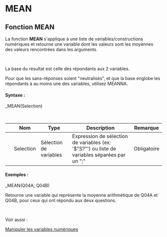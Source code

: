 # MEAN

## Fonction MEAN

La fonction **MEAN** s'applique à une liste de variables/constructions numériques et retourne une variable dont les valeurs sont les moyennes des valeurs rencontrées dans les arguments.

&nbsp;

La base du résultat est celle des répondants aux 2 variables.

Pour que les sans-réponses soient "neutralisés", et que la base englobe les répondants à au moins une des variables, utilisez MEANNA.

#### Syntaxe :&nbsp;

\_MEAN(Selection)

&nbsp;

| &nbsp; | **Nom** |**Type**|**Description**|**Remarque** |
| --- | --- | --- | --- | --- |
| &nbsp; | Selection | Sélection de variables | Expression de sélection de variables (ex: '$"S?"') ou liste de variables séparées par un ";" | Obligatoire |


#### Exemples :

\_MEAN(Q04A; Q04B)

Retourne une variable qui représente la moyenne arithmétique de Q04A et Q04B, pour ceux qui ont répondu aux deux questions.

&nbsp;

Voir aussi :&nbsp;

[Manipuler les variables numériques](<Manipulerlesvariablesnumeriques1.md>)

&nbsp;
